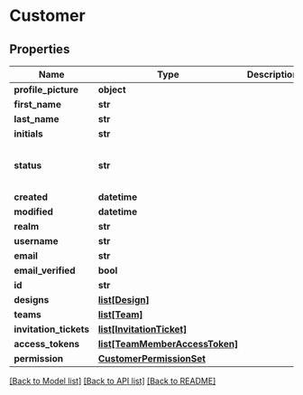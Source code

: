 # Customer

## Properties
Name | Type | Description | Notes
------------ | ------------- | ------------- | -------------
**profile_picture** | **object** |  | [optional] 
**first_name** | **str** |  | 
**last_name** | **str** |  | 
**initials** | **str** |  | 
**status** | **str** |  | [optional] [default to 'active']
**created** | **datetime** |  | [optional] 
**modified** | **datetime** |  | [optional] 
**realm** | **str** |  | [optional] 
**username** | **str** |  | [optional] 
**email** | **str** |  | 
**email_verified** | **bool** |  | [optional] 
**id** | **str** |  | [optional] 
**designs** | [**list[Design]**](Design.md) |  | [optional] 
**teams** | [**list[Team]**](Team.md) |  | [optional] 
**invitation_tickets** | [**list[InvitationTicket]**](InvitationTicket.md) |  | [optional] 
**access_tokens** | [**list[TeamMemberAccessToken]**](TeamMemberAccessToken.md) |  | [optional] 
**permission** | [**CustomerPermissionSet**](CustomerPermissionSet.md) |  | [optional] 

[[Back to Model list]](../README.md#documentation-for-models) [[Back to API list]](../README.md#documentation-for-api-endpoints) [[Back to README]](../README.md)


